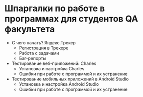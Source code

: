 # Шпаргалки по работе в программах для студентов QA факультета
- С чего начать? Яндекс.Трекер
    - Регистрация в Трекере
    - Работа с задачами
    - Баг-репорты
- Тестирование веб-приложений: Charles
    - Установка и настройка Charles
    - Ошибки при работе с программой и их устранение
- Тестирование мобильных приложений в Android Studio
    - Установка и настройка Android Studio
    - Ошибки при работе с программой и их устранение
